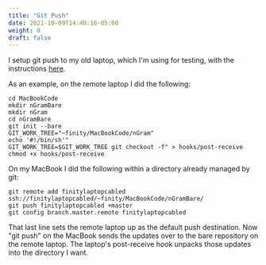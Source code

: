 ```yaml
---
title: "Git Push"
date: 2021-10-09T14:40:16-05:00
weight: 0
draft: false
---
```


I setup git push to my old laptop, which I'm using for testing, with the instructions [here](http://toroid.org/ams/git-website-howto).

As an example, on the remote laptop I did the following:

```
cd MacBookCode
mkdir nGramBare
mkdir nGram
cd nGramBare
git init --bare
GIT_WORK_TREE="~finity/MacBookCode/nGram"
echo '#!/bin/sh'"
GIT_WORK_TREE=$GIT_WORK_TREE git checkout -f" > hooks/post-receive
chmod +x hooks/post-receive
```

On my MacBook I did the following within a directory already managed by git:

```
git remote add finitylaptopcabled ssh://finitylaptopcabled/~finity/MacBookCode/nGramBare/
git push finitylaptopcabled +master
git config branch.master.remote finitylaptopcabled
```

That last line sets the remote laptop up as the default push destination.  Now "git push" on the MacBook sends the updates over to the bare repository on the remote laptop.  The laptop's post-receive hook unpacks those updates into the directory I want.


